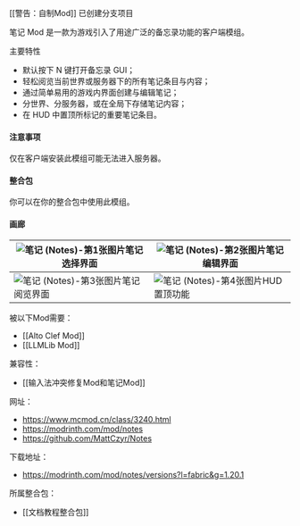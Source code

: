 [[警告：自制Mod]] 已创建分支项目

笔记 Mod 是一款为游戏引入了用途广泛的备忘录功能的客户端模组。

主要特性

- 默认按下 N 键打开备忘录 GUI；
- 轻松阅览当前世界或服务器下的所有笔记条目与内容；
- 通过简单易用的游戏内界面创建与编辑笔记；
- 分世界、分服务器，或在全局下存储笔记内容；
- 在 HUD 中置顶所标记的重要笔记条目。

#### 注意事项

仅在客户端安装此模组可能无法进入服务器。

#### 整合包

你可以在你的整合包中使用此模组。

#### 画廊

| ![笔记 (Notes)-第1张图片](https://i.mcmod.cn/editor/upload/20230611/1686478723_17038_KQYY.webp)笔记选择界面 | ![笔记 (Notes)-第2张图片](https://i.mcmod.cn/editor/upload/20201130/1606707306_71827_ZWTw.webp)笔记编辑界面  |
| ----------------------------------------------------------------------------------------------- | ------------------------------------------------------------------------------------------------ |
| ![笔记 (Notes)-第3张图片](https://i.mcmod.cn/editor/upload/20201130/1606707306_71827_Rybb.webp)笔记阅览界面 | ![笔记 (Notes)-第4张图片](https://i.mcmod.cn/editor/upload/20201130/1606707306_71827_tHMD.webp)HUD置顶功能 |

被以下Mod需要：
- [[Alto Clef Mod]]
- [[LLMLib Mod]]

兼容性：
- [[输入法冲突修复Mod和笔记Mod]]

网址：
- https://www.mcmod.cn/class/3240.html
- https://modrinth.com/mod/notes
- https://github.com/MattCzyr/Notes

下载地址：
- https://modrinth.com/mod/notes/versions?l=fabric&g=1.20.1

所属整合包：
- [[文档教程整合包]]